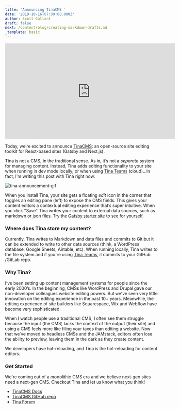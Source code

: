 ```yaml
---
title: 'Announcing TinaCMS '
date: '2019-10-16T07:00:00.000Z'
author: Scott Gallant
draft: false
next: /content/blog/creating-markdown-drafts.md
_template: basic
---
```


<iframe width="560" height="315" src="https://www.youtube.com/embed/iPDCmbaEF0Y" frameborder="0" allow="accelerometer; autoplay; encrypted-media; gyroscope; picture-in-picture" allowfullscreen></iframe>

Today, we’re excited to announce [TinaCMS](https://github.com/tinacms/tinacms): an open-source site editing toolkit for React-based sites (Gatsby and Next.js).

Tina is not a CMS, in the traditional sense. As in, it’s not a _separate_ system for managing content. Instead, Tina adds editing functionality to your site when running in dev mode locally, or when using [Tina Teams](http://tinacms.org/teams) (cloud)...In fact, I'm writing this post with Tina right now:

![tina-announcement-gif](https://res.cloudinary.com/forestry-demo/image/upload/v1571244588/tina-cms-announcement-post.gif)

When you install Tina, your site gets a floating _edit_ icon in the corner that toggles an editing pane (left) to expose the CMS fields. This gives your content editors a contextual editing experience that’s super intuitive. When you click "Save" Tina writes your content to external data sources, such as markdown or json files. Try the [Gatsby starter site](https://tinacms.org/guides/gatsby/adding-tina/project-setup) to see for yourself.

### Where does Tina store my content?

Currently, Tina writes to Markdown and data files and commits to Git but it can be extended to write to other data sources (think, a WordPress database, Google Sheets, Airtable, etc). When running locally, Tina writes to the file system and if you're using [Tina Teams](http://tinacms.org/teams), it commits to your GitHub /GitLab repo.

### Why Tina?

I’ve been setting up content management systems for people since the early 2000’s. In the beginning, CMSs like WordPress and Drupal gave our non-developer colleagues website editing powers. But we’ve seen very little innovation on the editing experience in the past 10+ years. Meanwhile, the editing experience of site builders like Squarespace, Wix and Webflow have become very sophisticated.

When I watch people use a traditional CMS, I often see them struggle because the input (the CMS) lacks the context of the output (their site) and using a CMS feels more like filing your taxes than editing a website. Now that we’ve moved to headless CMSs and the JAMstack, editors often lose the ability to preview, leaving them in the dark as they create content.

We developers have hot-reloading, and Tina is the hot-reloading for content editors.

### Get Started

We're coming out of a monolithic CMS era and we believe next-gen sites need a next-gen CMS. Checkout Tina and let us know what you think!

- [TinaCMS Docs](https://tinacms.org/docs/getting-started/introduction)
- [TinaCMS GitHub repo](https://github.com/tinacms/tinacms)
- [Tina Forum](https://community.tinacms.org/)
